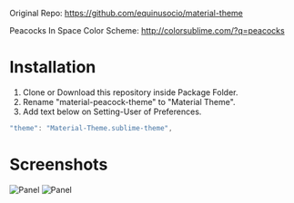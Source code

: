 Original Repo: https://github.com/equinusocio/material-theme

Peacocks In Space Color Scheme: http://colorsublime.com/?q=peacocks

# Installation
1. Clone or Download this repository inside Package Folder.
2. Rename "material-peacock-theme" to "Material Theme".
3. Add text below on Setting-User of Preferences.

```javascript
"theme": "Material-Theme.sublime-theme",
```

# Screenshots
![Panel](http://i.imgur.com/XgdP7Sa.png)
![Panel](http://i.imgur.com/R0DS1MP.png)
